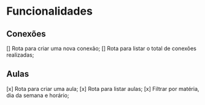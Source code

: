 # Funcionalidades

## Conexões

[] Rota para criar uma nova conexão;
[] Rota para listar o total de conexões realizadas;

## Aulas
[x] Rota para criar uma aula;
[x] Rota para listar aulas;
  [x] Filtrar por matéria, dia da semana e horário;


